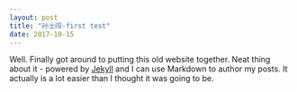 ```yaml
---
layout: post
title: "孙士闯-first test"
date: 2017-10-15
---
```


Well. Finally got around to putting this old website together. Neat thing about it - powered by [Jekyll](http://jekyllrb.com) and I can use Markdown to author my posts. It actually is a lot easier than I thought it was going to be.
